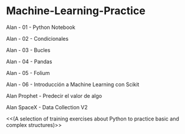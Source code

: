 # Machine-Learning-Practice
Alan - 01 - Python Notebook

Alan - 02 - Condicionales

Alan - 03 - Bucles

Alan - 04 - Pandas

Alan - 05 - Folium

Alan - 06 - Introducción a Machine Learning con Scikit

Alan Prophet - Predecir el valor de algo

Alan SpaceX - Data Collection V2

<<(A selection of training exercises about Python to practice basic and complex structures)>>
